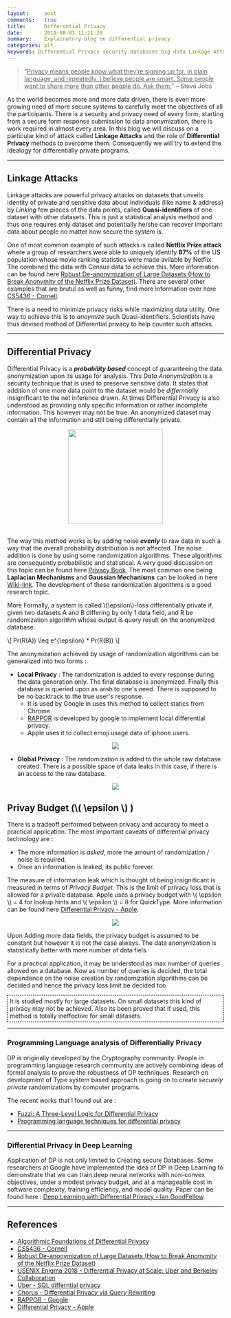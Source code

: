 ```yaml
---
layout:     post
comments:   true
title:      Differential Privacy
date:       2019-08-03 11:21:29
summary:    Explainatory blog on differential privacy
categories: plt
keywords: Differential Privacy security databases big data Linkage Attacks, Risk Anonymity, De-anonymization. epsilon systems, data security
---
```


> “<u>Privacy means people know what they’re signing up for, in plain language, and repeatedly. I believe people are smart. Some people want to share more than other people do. Ask them.</u>” – Steve Jobs

As the world becomes more and more data driven, there is even more growing need of more secure systems to carefully meet the objectives of all the participants. There is a security and privacy need of every form, starting from a secure form response submission to data anonymization, there is work required in almost every area. In this blog we will discuss on a particular kind of attack called **Linkage Attacks** and the role of **Differential Privacy** methods to overcome them. Consequently we will try to extend the idealogy for differentially private programs.

<hr>

## Linkage Attacks

Linkage attacks are powerful privacy attacks on datasets that unveils identity of private and sensitive data about individuals (like name & address) by *Linking* few pieces of the data points, called **Quasi-identifiers** of one dataset with other datasets. This is just a statistical analysis method and thus one requires only dataset and potentially he/she can recover important data about people no matter how secure the system is. 

One of most common example of such attacks is called **Netflix Prize attack** where a group of researchers were able to uniquely identify **87%** of the US population whose movie ranking statistics were made avilable by Netflix. The combined the data with Census data to achieve this. More information can be found here [Robust De-anonymization of Large Datasets (How to Break Anonymity of the Netflix Prize Dataset)](https://arxiv.org/pdf/cs/0610105.pdf). There are several other examples that are brutul as well as funny, find more information over here [CS5436 - Cornell](http://www.cs.cornell.edu/~shmat/courses/cs5436/anonymization.pdf).

There is a need to minimize privacy risks while maximizing data utility. One way to achieve this is to *anoymize* such Quasi-identifiers. Scientists have thus devised method of Differential privacy to help counter such attacks. 

<hr>

## Differential Privacy

Differential Privacy is a <b><i>probability based</i></b> concept of guaranteeing the data anonymization upon its usage for analysis. This <i>Data Anonymization</i> is a security technique that is used to preserve sensitive data. It states that addition of one more data point to the dataset would be <i>differntially</i> insignificant to the net inference drawn. At times Differential Privacy is also understood as providing only specific information or rather incomplete information. This however may not be true. An anonymized dataset may  contain all the information and still being differentially private. 

<center>
<img src="{{ site.baseurl }}/images/diffpriv/diffpriv.jpg" style="height: 220px;width: auto;">
</center>

<br>

The way this method works is by adding noise <b><i>evenly</i></b> to raw data in such a way that the overall probability distribution is not affected. The noise addition is done by using some randomization algorithms. These algorithms are consequently probabilistic and statistical. A very good discussion on this topic can be found here [Privacy Book](https://www.cis.upenn.edu/~aaroth/Papers/privacybook.pdf). The most common one being **Laplacian Mechanisms** and **Gaussian Mechanisms** can be looked in here [Wiki-link](https://en.wikipedia.org/wiki/Additive_noise_mechanisms). The development of these randomization algorithms is a good research topic.

More Formally, a system is called \\(\epsilon\\)-loss differentially private if, given two datasets A and B differing by only 1 data field, and R be randomization algorithm whose output is query result on the anonymized database.

\\[ Pr(R(A)) \leq e^{\epsilon} * Pr(R(B)) \\]

The anonymization achieved by usage of randomization algorithms can be generalized into two forms :

- **Local Privacy** : The randomization is added to every response during the data generation only. The final database is anonymized. Finally this database is queried upon as wish to one's need. There is supposed to be no backtrack to the true user's response.
	+ It is used by Google in uses this method to collect statics from Chrome. 
	+ [RAPPOR](https://github.com/google/rappor) is developed by google to implement local differential privacy.
	+ Apple uses it to collect emoji usage data of iphone users.

<center>
<img src="{{ site.baseurl }}/images/diffpriv/dplocal.jpg">
</center>

- **Global Privacy** : The randomization is added to the whole raw database created. There is a possible space of data leaks in this case, if there is an access to the raw database.

<center>
<img src="{{ site.baseurl }}/images/diffpriv/dpglobal.jpg"> 
</center>

## Privay Budget  (\\( \epsilon \\) )

There is a tradeoff performed between privacy and accuracy to meet a practical application. The most important caveats of differential privacy technology are :

- The more information is *asked*, more the amount of randomization / noise is required.
- Once an information is leaked, its public forever.

The measure of information leak which is thought of being insignificant is measured in terms of *Privacy Budget*. This is the limit of privacy loss that is allowed for a private database.	Apple uses a privacy budget with \\( \epsilon \\) = 4  for lookup hints and \\( \epsilon \\) = 8 for QuickType. More information can be found here [Differential Privacy - Apple](https://www.apple.com/privacy/docs/Differential_Privacy_Overview.pdf).

<center>
<img src="{{ site.baseurl }}/images/diffpriv/diffpriv2.jpg">
</center>

Upon Adding more data fields, the privacy budget is assumed to be constant but however it is not the case always. The data anonymization is statistically better with more number of data fiels.

For a practical application, it may be understood as max number of queries allowed on a database. Now as number of queries is decided, the total dependence on the noise creation by randomization algorithms can be decided and hence the privacy loss limit be decided too.

<div style="border: thin black;border-style: dashed;padding: 5px;">
It is studied mostly for large datasets. On small datasets this kind of privacy may not be achieved. Also its been proved that if used, this method is totally ineffective for small datasets.
</div>

<hr>

### Programming Language analysis of Differentially Privacy

DP is originally developed by the Cryptography community. People in programming language research community are actively combining ideas of formal analysis to prove the robustness of DP techniques. Research on development of Type system based approach is going on to create *securely private* randomizations by computer programs.

The recent works that I found out are :

- [Fuzzi: A Three-Level Logic for Differential Privacy](https://arxiv.org/abs/1905.12594)
- [Programming language techniques for differential privacy](https://dl.acm.org/citation.cfm?id=2893591)

<hr>

### Differential Privacy in Deep Learning

Application of DP is not only limited to Creating secure Databases. Some researchers at Google have implemented the idea of DP in Deep Learning to demonstrate that we can train deep neural networks with non-convex objectives, under a modest privacy budget, and at a manageable cost in software complexity, training efficiency, and model quality. Paper can be found here : [Deep Learning with Differential Privacy - Ian GoodFellow](https://ai.google/research/pubs/pub45428).

<hr>

## References

- [Algorithmic Foundations of Differential Privacy](https://www.cis.upenn.edu/~aaroth/Papers/privacybook.pdf)
- [CS5436 - Cornell](http://www.cs.cornell.edu/~shmat/courses/cs5436/anonymization.pdf)
- [Robust De-anonymization of Large Datasets (How to Break Anonymity of the Netflix Prize Dataset)](https://arxiv.org/pdf/cs/0610105.pdf)
- [USENIX Enigma 2018 - Differential Privacy at Scale: Uber and Berkeley Collaboration](https://youtu.be/pk_DCSUayDA)
- [Uber - SQL differntial privacy](https://github.com/uber/sql-differential-privacy)
- [Chorus - Differential Privacy via Query Rewriting](https://arxiv.org/pdf/1809.07750.pdf)
- [RAPPOR - Google](https://github.com/google/rappor)
- [Differential Privacy - Apple](https://www.apple.com/privacy/docs/Differential_Privacy_Overview.pdf)